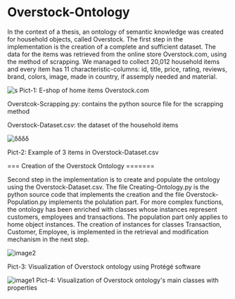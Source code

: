 # Overstock-Ontology

In the context of a thesis, an ontology of semantic knowledge was created for household objects, called Overstock. The first step in the implementation is the creation of a complete and sufficient dataset. The data for the items was retrieved from the online store Overstock.com, using the method of scrapping. We managed to collect 20,012 household items and every item has 11 characteristic-columns: id, title, price, rating, reviews, brand, colors, image, made in country, if assemply needed and material. 

![s](https://user-images.githubusercontent.com/128267473/228316134-2ebc1595-fcf1-4b19-b32a-4506dad78589.png)
Pict-1: E-shop of home items Overstock.com

Overstcok-Scrapping.py: contains the python source file for the scrapping method

Overstock-Dataset.csv: the dataset of the household items

![δδδδ](https://user-images.githubusercontent.com/128267473/228316873-11ff2618-18da-4fe5-a309-2bb94df9fef6.png)

Pict-2: Example of 3 items in Overstock-Dataset.csv

=== Creation of the Overstock Ontology =======

Second step in the implementation is to create and populate the ontology using the Overstock-Dataset.csv. The file Creating-Ontology.py is the python source code that implements the creation and the file Overstock-Population.py implements the polulation part. For more complex functions, the ontology has been enriched with classes whose instances represent customers, employees and transactions. The population part only applies to home object instances. The creation of instances for classes Transaction, Customer, Employee,  is implemented in the retrieval and modification mechanism in the next step.

![image2](https://user-images.githubusercontent.com/128267473/228058762-ac581908-425d-4c3b-ad05-7b5e4db8c90d.png)

Pict-3: Visualization of Overstock ontology using Protégé software

![image1](https://user-images.githubusercontent.com/128267473/228059638-5a145707-851c-48c9-aa24-cd186258819b.png)
Pict-4: Visualization of Overstock ontology's main classes with properties
